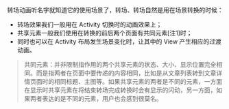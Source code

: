 转场动画听名字就知道它的使用场景了，转场、转场自然是用在场景转换的时候：

- 转场效果我们一般用在 Activity 切换时的动画效果上；
- 共享元素一般我们使用在转换的前后两个页面有共同元素[注1]时；
- 同时也可以在 Activity 布局发生场景变化时，让其中的 View 产生相应的过渡动画。

> 共同元素：并非限制指作用的两个共享元素的状态、大小、显示位置完全相同。而是指两者在页面中要传递的内容相同，比如是从文章列表转到文章详情页面时的相同标题、主图等。如果共享元素的两者是不同的元素，一方面在显示时共享元素在将结束转场完成转换时会有显示的闪动，另一方面，如果两者表达的是不同的元素，用户也会感到很莫名。